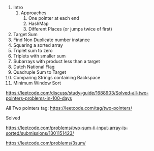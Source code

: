 1. Intro
   1. Approaches
      1. One pointer at each end
      2. HashMap
      3. Different Places (or jumps  twice of first)
2. Target Sum
3. Find Non Duplicate number instance
4. Squaring a sorted array
5. Triplet sum to zero
6. Triplets with smaller sum
7. Subarrays with product less than a target
8. Dutch National Flag
9. Quadruple Sum to Target
10. Comparing Strings containing Backspace
11. Minimum Window Sort

https://leetcode.com/discuss/study-guide/1688903/Solved-all-two-pointers-problems-in-100-days

All Two pointers tag: https://leetcode.com/tag/two-pointers/

Solved

https://leetcode.com/problems/two-sum-ii-input-array-is-sorted/submissions/1301151423/

https://leetcode.com/problems/3sum/
